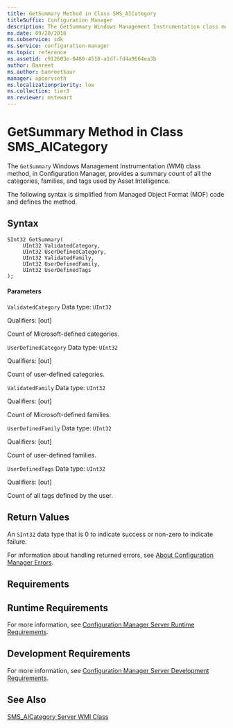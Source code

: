 ```yaml
---
title: GetSummary Method in Class SMS_AICategory
titleSuffix: Configuration Manager
description: The GetSummary Windows Management Instrumentation class method provides a summary count of all the categories, families, and tags used by Asset Intelligence.
ms.date: 09/20/2016
ms.subservice: sdk
ms.service: configuration-manager
ms.topic: reference
ms.assetid: c912603e-0480-4518-a1df-fd4a9664ea3b
author: Banreet
ms.author: banreetkaur
manager: apoorvseth
ms.localizationpriority: low
ms.collection: tier3
ms.reviewer: mstewart
---
```

# GetSummary Method in Class SMS_AICategory
The `GetSummary` Windows Management Instrumentation (WMI) class method, in Configuration Manager, provides a summary count of all the categories, families, and tags used by Asset Intelligence.

 The following syntax is simplified from Managed Object Format (MOF) code and defines the method.

## Syntax

```
SInt32 GetSummary(
     UInt32 ValidatedCategory,
     UInt32 UserDefinedCategory,
     UInt32 ValidatedFamily,
     UInt32 UserDefinedFamily,
     UInt32 UserDefinedTags
);
```

#### Parameters
 `ValidatedCategory`
 Data type: `UInt32`

 Qualifiers: [out]

 Count of Microsoft-defined categories.

 `UserDefinedCategory`
 Data type: `UInt32`

 Qualifiers: [out]

 Count of user-defined categories.

 `ValidatedFamily`
 Data type: `UInt32`

 Qualifiers: [out]

 Count of Microsoft-defined families.

 `UserDefinedFamily`
 Data type: `UInt32`

 Qualifiers: [out]

 Count of user-defined families.

 `UserDefinedTags`
 Data type: `UInt32`

 Qualifiers: [out]

 Count of all tags defined by the user.

## Return Values
 An `SInt32` data type that is 0 to indicate success or non-zero to indicate failure.

 For information about handling returned errors, see [About Configuration Manager Errors](../../../../../develop/core/understand/about-configuration-manager-errors.md).

## Requirements

## Runtime Requirements
 For more information, see [Configuration Manager Server Runtime Requirements](../../../../../develop/core/reqs/server-runtime-requirements.md).

## Development Requirements
 For more information, see [Configuration Manager Server Development Requirements](../../../../../develop/core/reqs/server-development-requirements.md).

## See Also
 [SMS_AICategory Server WMI Class](../../../../../develop/reference/core/clients/asset-intelligence/sms_aicategory-server-wmi-class.md)
